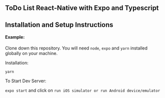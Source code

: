 
## ToDo List React-Native with Expo and Typescript

## Installation and Setup Instructions 

#### Example:  

Clone down this repository. You will need `node`, `expo` and `yarn` installed globally on your machine.  

Installation:

`yarn`   

To Start Dev Server:

`expo start`  and click on `run iOS simulator or run Android device/emulator`
